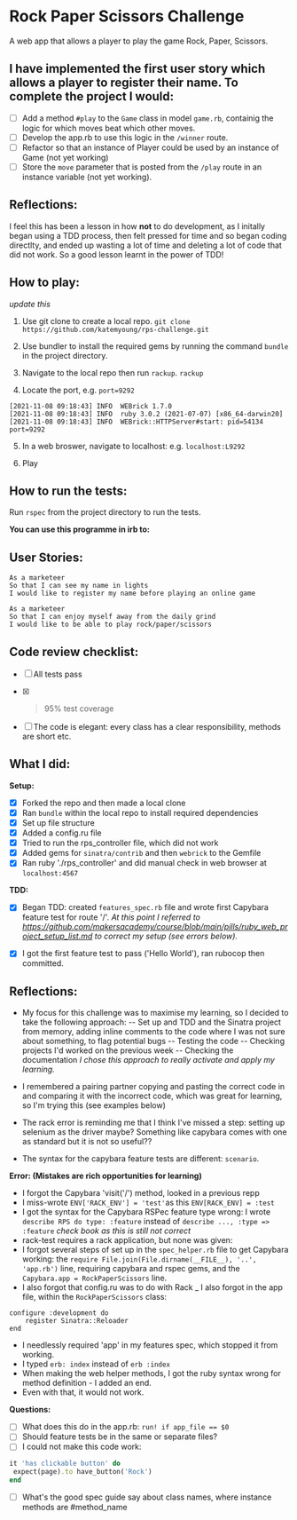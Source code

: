 # Rock Paper Scissors Challenge

A web app that allows a player to play the game Rock, Paper, Scissors. 

I have implemented the first user story which allows a player to register their name. 
To complete the project I would: 
- 
- [ ] Add a method `#play` to the `Game` class in model `game.rb`, containig the logic for which moves beat which other moves.
- [ ] Develop the app.rb to use this logic in the `/winner` route.
- [ ] Refactor so that an instance of Player could be used by an instance of Game (not yet working)
- [ ] Store the `move` parameter that is posted from the `/play` route in an instance variable (not yet working).

## Reflections:
I feel this has been a lesson in how **not** to do development, as I initally began using a TDD process, then felt pressed for time and so began coding directlty, and ended up wasting a lot of time and deleting a lot of code that did not work. So a good lesson learnt in the power of TDD!
 
## How to play:
*update this*
1. Use git clone to create a local repo. 
`git clone https://github.com/katemyoung/rps-challenge.git` 

2. Use bundler to install the required gems by running the command `bundle` in the project directory.

3. Navigate to the local repo then run `rackup`.
`rackup`

4. Locate the port, e.g. `port=9292`
```
[2021-11-08 09:18:43] INFO  WEBrick 1.7.0
[2021-11-08 09:18:43] INFO  ruby 3.0.2 (2021-07-07) [x86_64-darwin20]
[2021-11-08 09:18:43] INFO  WEBrick::HTTPServer#start: pid=54134 port=9292
```
5. In a web broswer, navigate to localhost:<port-number>
e.g. `localhost:L9292`
 
6. Play

## How to run the tests:

Run `rspec` from the project directory to run the tests.

**You can use this programme in irb to:**

## User Stories:

```
As a marketeer
So that I can see my name in lights
I would like to register my name before playing an online game

As a marketeer
So that I can enjoy myself away from the daily grind
I would like to be able to play rock/paper/scissors
```

## Code review checklist:

- [ ] All tests pass
- [x] >95% test coverage
- [ ] The code is elegant: every class has a clear responsibility, methods are short etc.


## What I did:

**Setup:**
- [x] Forked the repo and then made a local clone
- [x] Ran `bundle` within the local repo to install required dependencies
- [x] Set up file structure
- [x] Added a config.ru file
- [x] Tried to run the rps_controller file, which did not work
- [x] Added gems for `sinatra/contrib` and then `webrick` to the Gemfile
- [x] Ran ruby './rps_controller' and did manual check in web browser at `localhost:4567`

**TDD:**
- [x] Began TDD: created `features_spec.rb` file and wrote first Capybara feature test for route '/'.
*At this point I referred to https://github.com/makersacademy/course/blob/main/pills/ruby_web_project_setup_list.md to correct my setup (see errors below).*
- [x] I got the first feature test to pass ('Hello World'), ran rubocop then committed.


## Reflections:
- My focus for this challenge was to maximise my learning, so I decided to take the following approach:
-- Set up and TDD and the Sinatra project from memory, adding inline comments to the code where I was not sure about something, to flag potential bugs
-- Testing the code
-- Checking projects I'd worked on the previous week
-- Checking the documentation
*I chose this approach to really activate and apply my learning.*

- I remembered a pairing partner copying and pasting the correct code in and comparing it with the incorrect code, which was great for learning, so I'm trying this (see examples below)

- The rack error is reminding me that I think I've missed a step: setting up selenium as the driver maybe? Something like capybara comes with one as standard but it is not so useful??
- The syntax for the capybara feature tests are different: `scenario`. 


**Error: (Mistakes are rich opportunities for learning)**
- I forgot the Capybara 'visit('/') method, looked in a previous repp
- I miss-wrote `ENV['RACK_ENV'] = 'test'`as this `ENV[RACK_ENV] = :test`
- I got the syntax for the Capybara RSPec feature type wrong: I wrote `describe RPS do type: :feature` instead of `describe ..., :type => :feature` *check book as this is still not correct*
- rack-test requires a rack application, but none was given: 
- I forgot several steps of set up in the `spec_helper.rb` file to get Capybara working: the `require File.join(File.dirname(__FILE__), '..', 'app.rb')` line, requiring capybara and rspec gems, and the `Capybara.app = RockPaperScissors` line.
- I also forgot that config.ru was to do with Rack
_ I also forgot in the app file, within the `RockPaperScissors` class:
```
configure :development do
    register Sinatra::Reloader
end
```
- I needlessly required 'app' in my features spec, which stopped it from working.
- I typed `erb: index` instead of `erb :index`
- When making the web helper methods, I got the ruby syntax wrong for method definition - I added an end.
- Even with that, it would not work.

**Questions:**

- [ ] What does this do in the app.rb: `run! if app_file == $0`
- [ ] Should feature tests be in the same or separate files?
- [ ] I could not make this code work: 
``` ruby
it 'has clickable button' do
 expect(page).to have_button('Rock')
end
```
- [ ] What's the good spec guide say about class names, where instance methods are #method_name
